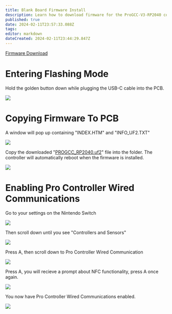 ```yaml
---
title: Blank Board Firmware Install
description: Learn how to download firmware for the ProGCC-V3-RP2040 controller and enable Pro Controller Wired Communications on your Nintendo Switch. Follow simple instructions to hold down the golden button and plug in a USB-C cable into the PCB to initiate the dow
published: true
date: 2024-02-11T23:57:33.088Z
tags: 
editor: markdown
dateCreated: 2024-02-11T23:44:29.847Z
---
```


[Firmware Download](https://github.com/HandHeldLegend/ProGCC-V3-RP2040/raw/main/build/PROGCC_RP2040.uf2)

# Entering Flashing Mode

Hold the golden button down while plugging the USB-C cable into the PCB.&#x20;

![](https://i.imgur.com/jLLwU1o.jpeg)

# Copying Firmware To PCB

A window will pop up containing "INDEX.HTM" and "INFO\_UF2.TXT"

![](https://i.imgur.com/H4fKBHl.png)

Copy the downloaded "[PROGCC\_RP2040.uf2](https://github.com/HandHeldLegend/ProGCC-V3-RP2040/raw/main/build/PROGCC_RP2040.uf2)" file into the folder. The controller will automatically reboot when the firmware is installed.&#x20;

![](https://i.imgur.com/ZxSFSur.png)

# Enabling Pro Controller Wired Communications

Go to your settings on the Nintendo Switch

![](../../assets/kzesoqL8aTsVl9feP2DG8_2023082813065700-57b4628d2267231d57e0fc1078c0596d.jpg)

Then scroll down until you see "Controllers and Sensors"

![](../../assets/9tV-LMWXrwbQk5u4p5MkN_2023082813070600-57b4628d2267231d57e0fc1078c0596d.jpg)

Press A, then scroll down to Pro Controller Wired Communication

![](../../assets/QeL9jDawhss6_BJab7aLe_2023082813071300-57b4628d2267231d57e0fc1078c0596d.jpg)

Press A, you will recieve a prompt about NFC functionality, press A once again.&#x20;

![](../../assets/gINQsspQG1u8ktJ93-qkQ_2023082813071600-57b4628d2267231d57e0fc1078c0596d.jpg)

You now have Pro Controller Wired Communications enabled.&#x20;

![](../../assets/4bjCr0YcDa6yjaOF8g8EG_2023082813071900-57b4628d2267231d57e0fc1078c0596d.jpg)

